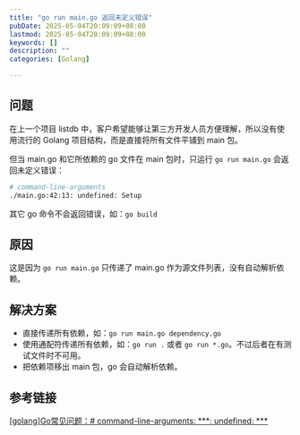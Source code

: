 ```yaml
---
title: "go run main.go 返回未定义错误"
pubDate: 2025-05-04T20:09:09+08:00
lastmod: 2025-05-04T20:09:09+08:00
keywords: []
description: ""
categories: [Golang]

---
```


## 问题

在上一个项目 listdb 中，客户希望能够让第三方开发人员方便理解，所以没有使用流行的 Golang 项目结构，而是直接将所有文件平铺到 main 包。

但当 main.go 和它所依赖的 go 文件在 main 包时，只运行 `go run main.go` 会返回未定义错误：

```bash
# command-line-arguments
./main.go:42:13: undefined: Setup
```

其它 go 命令不会返回错误，如：`go build`

## 原因

这是因为 `go run main.go` 只传递了 main.go 作为源文件列表，没有自动解析依赖。

## 解决方案

* 直接传递所有依赖，如：`go run main.go dependency.go`
* 使用通配符传递所有依赖，如：`go run .` 或者 `go run *.go`。不过后者在有测试文件时不可用。
* 把依赖项移出 main 包，go 会自动解析依赖。

## 参考链接

[[golang]Go常见问题：# command-line-arguments: ***: undefined: ***](https://cloud.tencent.com/developer/article/1521790 "[golang]Go常见问题：# command-line-arguments: ***: undefined: ***")